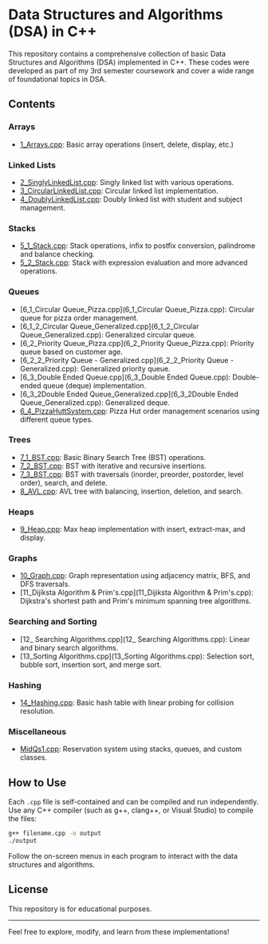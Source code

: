 # Data Structures and Algorithms (DSA) in C++

This repository contains a comprehensive collection of basic Data Structures and Algorithms (DSA) implemented in C++. These codes were developed as part of my 3rd semester coursework and cover a wide range of foundational topics in DSA.

## Contents

### Arrays
- [1_Arrays.cpp](1_Arrays.cpp): Basic array operations (insert, delete, display, etc.)

### Linked Lists
- [2_SinglyLinkedList.cpp](2_SinglyLinkedList.cpp): Singly linked list with various operations.
- [3_CircularLinkedList.cpp](3_CircularLinkedList.cpp): Circular linked list implementation.
- [4_DoublyLinkedList.cpp](4_DoublyLinkedList.cpp): Doubly linked list with student and subject management.

### Stacks
- [5_1_Stack.cpp](5_1_Stack.cpp): Stack operations, infix to postfix conversion, palindrome and balance checking.
- [5_2_Stack.cpp](5_2_Stack.cpp): Stack with expression evaluation and more advanced operations.

### Queues
- [6_1_Circular Queue_Pizza.cpp](6_1_Circular Queue_Pizza.cpp): Circular queue for pizza order management.
- [6_1_2_Circular Queue_Generalized.cpp](6_1_2_Circular Queue_Generalized.cpp): Generalized circular queue.
- [6_2_Priority Queue_Pizza.cpp](6_2_Priority Queue_Pizza.cpp): Priority queue based on customer age.
- [6_2_2_Priority Queue - Generalized.cpp](6_2_2_Priority Queue - Generalized.cpp): Generalized priority queue.
- [6_3_Double Ended Queue.cpp](6_3_Double Ended Queue.cpp): Double-ended queue (deque) implementation.
- [6_3_2Double Ended Queue_Generalized.cpp](6_3_2Double Ended Queue_Generalized.cpp): Generalized deque.
- [6_4_PizzaHuttSystem.cpp](6_4_PizzaHuttSystem.cpp): Pizza Hut order management scenarios using different queue types.

### Trees
- [7_1_BST.cpp](7_1_BST.cpp): Basic Binary Search Tree (BST) operations.
- [7_2_BST.cpp](7_2_BST.cpp): BST with iterative and recursive insertions.
- [7_3_BST.cpp](7_3_BST.cpp): BST with traversals (inorder, preorder, postorder, level order), search, and delete.
- [8_AVL.cpp](8_AVL.cpp): AVL tree with balancing, insertion, deletion, and search.

### Heaps
- [9_Heap.cpp](9_Heap.cpp): Max heap implementation with insert, extract-max, and display.

### Graphs
- [10_Graph.cpp](10_Graph.cpp): Graph representation using adjacency matrix, BFS, and DFS traversals.
- [11_Dijiksta Algorithm & Prim's.cpp](11_Dijiksta Algorithm & Prim's.cpp): Dijkstra's shortest path and Prim's minimum spanning tree algorithms.

### Searching and Sorting
- [12_ Searching Algorithms.cpp](12_ Searching Algorithms.cpp): Linear and binary search algorithms.
- [13_Sorting Algorithms.cpp](13_Sorting Algorithms.cpp): Selection sort, bubble sort, insertion sort, and merge sort.

### Hashing
- [14_Hashing.cpp](14_Hashing.cpp): Basic hash table with linear probing for collision resolution.

### Miscellaneous
- [MidQs1.cpp](MidQs1.cpp): Reservation system using stacks, queues, and custom classes.

## How to Use

Each `.cpp` file is self-contained and can be compiled and run independently. Use any C++ compiler (such as g++, clang++, or Visual Studio) to compile the files:

```sh
g++ filename.cpp -o output
./output
```

Follow the on-screen menus in each program to interact with the data structures and algorithms.

## License

This repository is for educational purposes.

---

Feel free to explore, modify, and learn from these implementations!
